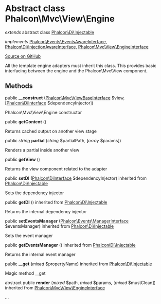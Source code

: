 # Abstract class **Phalcon\\Mvc\\View\\Engine**

*extends* abstract class [Phalcon\Di\Injectable](/[[language]]/[[version]]/api/Phalcon_Di_Injectable)

*implements* [Phalcon\Events\EventsAwareInterface](/[[language]]/[[version]]/api/Phalcon_Events_EventsAwareInterface), [Phalcon\Di\InjectionAwareInterface](/[[language]]/[[version]]/api/Phalcon_Di_InjectionAwareInterface), [Phalcon\Mvc\View\EngineInterface](/[[language]]/[[version]]/api/Phalcon_Mvc_View_EngineInterface)

<a href="https://github.com/phalcon/cphalcon/blob/master/phalcon/mvc/view/engine.zep" class="btn btn-default btn-sm">Source on GitHub</a>

All the template engine adapters must inherit this class. This provides
basic interfacing between the engine and the Phalcon\\Mvc\\View component.


## Methods
public  **__construct** ([Phalcon\Mvc\ViewBaseInterface](/[[language]]/[[version]]/api/Phalcon_Mvc_ViewBaseInterface) $view, [[Phalcon\DiInterface](/[[language]]/[[version]]/api/Phalcon_DiInterface) $dependencyInjector])

Phalcon\\Mvc\\View\\Engine constructor



public  **getContent** ()

Returns cached output on another view stage



public *string* **partial** (*string* $partialPath, [*array* $params])

Renders a partial inside another view



public  **getView** ()

Returns the view component related to the adapter



public  **setDI** ([Phalcon\DiInterface](/[[language]]/[[version]]/api/Phalcon_DiInterface) $dependencyInjector) inherited from [Phalcon\Di\Injectable](/[[language]]/[[version]]/api/Phalcon_Di_Injectable)

Sets the dependency injector



public  **getDI** () inherited from [Phalcon\Di\Injectable](/[[language]]/[[version]]/api/Phalcon_Di_Injectable)

Returns the internal dependency injector



public  **setEventsManager** ([Phalcon\Events\ManagerInterface](/[[language]]/[[version]]/api/Phalcon_Events_ManagerInterface) $eventsManager) inherited from [Phalcon\Di\Injectable](/[[language]]/[[version]]/api/Phalcon_Di_Injectable)

Sets the event manager



public  **getEventsManager** () inherited from [Phalcon\Di\Injectable](/[[language]]/[[version]]/api/Phalcon_Di_Injectable)

Returns the internal event manager



public  **__get** (*mixed* $propertyName) inherited from [Phalcon\Di\Injectable](/[[language]]/[[version]]/api/Phalcon_Di_Injectable)

Magic method __get



abstract public  **render** (*mixed* $path, *mixed* $params, [*mixed* $mustClean]) inherited from [Phalcon\Mvc\View\EngineInterface](/[[language]]/[[version]]/api/Phalcon_Mvc_View_EngineInterface)

...



